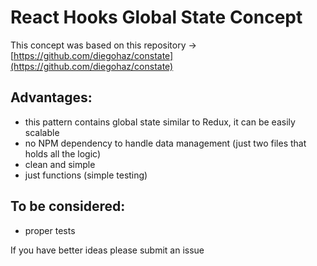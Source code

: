 # React Hooks Global State Concept

This concept was based on this repository -> [https://github.com/diegohaz/constate](https://github.com/diegohaz/constate)

## Advantages:

- this pattern contains global state similar to Redux, it can be easily scalable
- no NPM dependency to handle data management (just two files that holds all the logic)
- clean and simple
- just functions (simple testing)

## To be considered:

- proper tests

If you have better ideas please submit an issue
